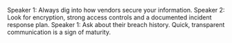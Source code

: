 Speaker 1: Always dig into how vendors secure your information.
Speaker 2: Look for encryption, strong access controls and a documented incident response plan.
Speaker 1: Ask about their breach history. Quick, transparent communication is a sign of maturity.
